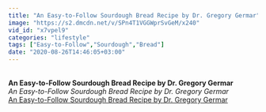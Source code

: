 ```yaml
---
title: "An Easy-to-Follow Sourdough Bread Recipe by Dr. Gregory Germar"
image: "https://s2.dmcdn.net/v/SPn4T1VGGWprSvGeM/x240"
vid_id: "x7vpel9"
categories: "lifestyle"
tags: ["Easy-to-Follow","Sourdough","Bread"]
date: "2020-08-26T14:46:05+03:00"
---
```

<br><b>An Easy-to-Follow Sourdough Bread Recipe by Dr. Gregory Germar</b><br> <i>An Easy-to-Follow Sourdough Bread Recipe by Dr. Gregory Germar</i><br> <u>An Easy-to-Follow Sourdough Bread Recipe by Dr. Gregory Germar</u>
